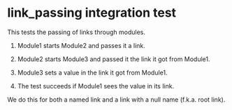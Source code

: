 # link_passing integration test

This tests the passing of links through modules.

1. Module1 starts Module2 and passes it a link.

2. Module2 starts Module3 and passed it the link it got from Module1.

3. Module3 sets a value in the link it got from Module1.

4. The test succeeds if Module1 sees the value in its link.

We do this for both a named link and a link with a null name (f.k.a. root link).
